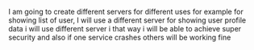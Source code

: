 I am going to create different servers for different uses for example for showing list of user, I will use a different server for showing user profile data i will use different server i that way i will be able to achieve super security and also if one service crashes others will be working fine
